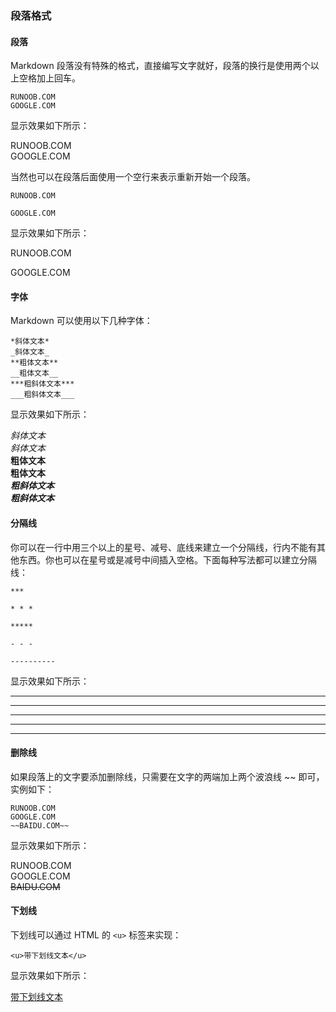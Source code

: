 ### 段落格式

#### 段落

Markdown 段落没有特殊的格式，直接编写文字就好，段落的换行是使用两个以上空格加上回车。

```
RUNOOB.COM  
GOOGLE.COM
```

显示效果如下所示：

RUNOOB.COM  
GOOGLE.COM

当然也可以在段落后面使用一个空行来表示重新开始一个段落。

```
RUNOOB.COM

GOOGLE.COM
```

显示效果如下所示：

RUNOOB.COM

GOOGLE.COM


#### 字体

Markdown 可以使用以下几种字体：

```
*斜体文本*
_斜体文本_
**粗体文本**
__粗体文本__
***粗斜体文本***
___粗斜体文本___
```

显示效果如下所示：

*斜体文本*  
_斜体文本_  
**粗体文本**  
__粗体文本__  
***粗斜体文本***  
___粗斜体文本___  


#### 分隔线

你可以在一行中用三个以上的星号、减号、底线来建立一个分隔线，行内不能有其他东西。你也可以在星号或是减号中间插入空格。下面每种写法都可以建立分隔线：

```
***

* * *

*****

- - -

----------
```

显示效果如下所示：

***

* * *

*****

- - -

----------

#### 删除线

如果段落上的文字要添加删除线，只需要在文字的两端加上两个波浪线 ~~ 即可，实例如下：

```
RUNOOB.COM
GOOGLE.COM
~~BAIDU.COM~~
```

显示效果如下所示：

RUNOOB.COM  
GOOGLE.COM  
~~BAIDU.COM~~

#### 下划线

下划线可以通过 HTML 的 `<u>` 标签来实现：

```
<u>带下划线文本</u>
```

显示效果如下所示：

<u>带下划线文本</u>

